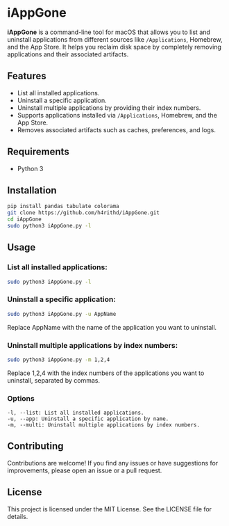 # iAppGone

**iAppGone** is a command-line tool for macOS that allows you to list and uninstall applications from different sources like `/Applications`, Homebrew, and the App Store. It helps you reclaim disk space by completely removing applications and their associated artifacts.

## Features

- List all installed applications.
- Uninstall a specific application.
- Uninstall multiple applications by providing their index numbers.
- Supports applications installed via `/Applications`, Homebrew, and the App Store.
- Removes associated artifacts such as caches, preferences, and logs.

## Requirements

- Python 3

## Installation

```bash
pip install pandas tabulate colorama
git clone https://github.com/h4rithd/iAppGone.git
cd iAppGone
sudo python3 iAppGone.py -l
```

## Usage
### List all installed applications:
```bash
sudo python3 iAppGone.py -l
```

### Uninstall a specific application:
```bash
sudo python3 iAppGone.py -u AppName
```
Replace AppName with the name of the application you want to uninstall.

### Uninstall multiple applications by index numbers:
```bash
sudo python3 iAppGone.py -m 1,2,4
```
Replace 1,2,4 with the index numbers of the applications you want to uninstall, separated by commas.

### Options
```
-l, --list: List all installed applications.
-u, --app: Uninstall a specific application by name.
-m, --multi: Uninstall multiple applications by index numbers.
```

## Contributing

Contributions are welcome! If you find any issues or have suggestions for improvements, please open an issue or a pull request.

## License

This project is licensed under the MIT License. See the LICENSE file for details.




